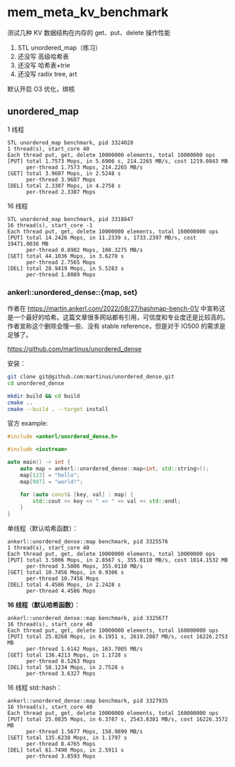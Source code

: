 # mem_meta_kv_benchmark

测试几种 KV 数据结构在内存的 get、put、delete 操作性能

1. STL unordered_map（练习）
2. 还没写 高级哈希表
3. 还没写 哈希表+trie
4. 还没写 radix tree, art

默认开启 O3 优化，绑核

## unordered_map

1 线程

```
STL unordered_map benchmark, pid 3324028
1 thread(s), start_core 40
Each thread put, get, delete 10000000 elements, total 10000000 ops
[PUT] total 1.7573 Mops, in 5.6906 s, 214.2265 MB/s, cost 1219.0843 MB
      per-thread 1.7573 Mops, 214.2265 MB/s
[GET] total 3.9607 Mops, in 2.5248 s
      per-thread 3.9607 Mops
[DEL] total 2.3387 Mops, in 4.2758 s
      per-thread 2.3387 Mops
```

16 线程

```
STL unordered_map benchmark, pid 3318847
16 thread(s), start_core -1
Each thread put, get, delete 10000000 elements, total 160000000 ops
[PUT] total 14.2426 Mops, in 11.2339 s, 1733.2397 MB/s, cost 19471.0036 MB
      per-thread 0.8902 Mops, 108.3275 MB/s
[GET] total 44.1036 Mops, in 3.6278 s
      per-thread 2.7565 Mops
[DEL] total 28.9419 Mops, in 5.5283 s
      per-thread 1.8089 Mops
```

### ankerl::unordered_dense::{map, set}

作者在 https://martin.ankerl.com/2022/08/27/hashmap-bench-01/ 中宣称这是一个最好的哈希。这篇文章很多网站都有引用，可信度和专业度还是比较高的。作者宣称这个删除会慢一些、没有 stable reference，但是对于 IO500 的需求是足够了。

https://github.com/martinus/unordered_dense

安装：

```bash
git clone git@github.com:martinus/unordered_dense.git
cd unordered_dense

mkdir build && cd build
cmake ..
cmake --build . --target install
```

官方 example:

```cpp
#include <ankerl/unordered_dense.h>

#include <iostream>

auto main() -> int {
    auto map = ankerl::unordered_dense::map<int, std::string>();
    map[123] = "hello";
    map[987] = "world!";

    for (auto const& [key, val] : map) {
        std::cout << key << " => " << val << std::endl;
    }
}
```

单线程（默认哈希函数）：

```
ankerl::unordered_dense::map benchmark, pid 3325576
1 thread(s), start_core 40
Each thread put, get, delete 10000000 elements, total 10000000 ops
[PUT] total 3.5006 Mops, in 2.8567 s, 355.0110 MB/s, cost 1014.1532 MB
      per-thread 3.5006 Mops, 355.0110 MB/s
[GET] total 10.7456 Mops, in 0.9306 s
      per-thread 10.7456 Mops
[DEL] total 4.4586 Mops, in 2.2428 s
      per-thread 4.4586 Mops
```

**16 线程（默认哈希函数）**：

```
ankerl::unordered_dense::map benchmark, pid 3325677
16 thread(s), start_core 40
Each thread put, get, delete 10000000 elements, total 160000000 ops
[PUT] total 25.8268 Mops, in 6.1951 s, 2619.2087 MB/s, cost 16226.2753 MB
      per-thread 1.6142 Mops, 163.7005 MB/s
[GET] total 136.4213 Mops, in 1.1728 s
      per-thread 8.5263 Mops
[DEL] total 58.1234 Mops, in 2.7528 s
      per-thread 3.6327 Mops
```

16 线程 std::hash：

```
ankerl::unordered_dense::map benchmark, pid 3327935
16 thread(s), start_core 40
Each thread put, get, delete 10000000 elements, total 160000000 ops
[PUT] total 25.0835 Mops, in 6.3787 s, 2543.8381 MB/s, cost 16226.3572 MB
      per-thread 1.5677 Mops, 158.9899 MB/s
[GET] total 135.6238 Mops, in 1.1797 s
      per-thread 8.4765 Mops
[DEL] total 61.7490 Mops, in 2.5911 s
      per-thread 3.8593 Mops
```